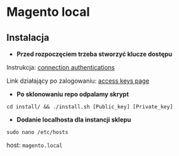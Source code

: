 # Magento local

## Instalacja

- **Przed rozpoczęciem trzeba stworzyć klucze dostępu**

Instrukcja: [connection authentications](https://devdocs.magento.com/guides/v2.4/install-gde/prereq/connect-auth.html)

Link działający po zalogowaniu: [access keys page](https://marketplace.magento.com/customer/accessKeys/)

- **Po sklonowaniu repo odpalamy skrypt**

 `cd install/ && ./install.sh [Public_key] [Private_key]`

- **Dodanie localhosta dla instancji sklepu**

`sudo nano /etc/hosts`

host: `magento.local`
